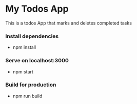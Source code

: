 # My Todos App

This is a todos App that marks and deletes completed tasks

### Install dependencies

- npm install

### Serve on localhost:3000

- npm start

### Build for production

- npm run build
